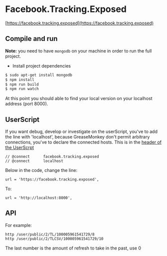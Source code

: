 # Facebook.Tracking.Exposed

[https://facebook.tracking.exposed](https://facebook.tracking.exposed)

## Compile and run

**Note:** you need  to have `mongodb` on your machine in order to run the full project.

- Install project dependencies

```bash
$ sudo apt-get install mongodb
$ npm install
$ npm run build
$ npm run watch
```

At this point you should able to find your local version on your localhost address (port 8000).

## UserScript

If you want debug, develop or investigate on the userScript, you've to add the line with 'localhost', because GreaseMonkey don't permit arbitrary connections, you've to declare the connected hosts. This is in the [header of the UserScrpt](https://sourceforge.net/p/greasemonkey/wiki/Metadata_Block/)

    // @connect      facebook.tracking.exposed
    // @connect      localhost

Below in the code, change the line:

    url = 'https://facebook.tracking.exposed',

To:

    url = 'http://localhost:8000',


## API

For example:

    http /user/public/2/TL/100005961541729/8
    http /user/public/2/TLCSV/100005961541729/10

The last number is the amount of refresh to take in the past, use 0
